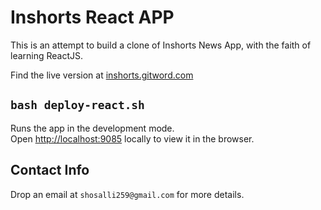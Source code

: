 # Inshorts React APP

This is an attempt to build a clone of Inshorts News App, with the faith of learning ReactJS.

Find the live version at [inshorts.gitword.com](https://inshorts.gitword.com)


## `bash deploy-react.sh`

Runs the app in the development mode.\
Open [http://localhost:9085](https://inshorts.gitword.com) locally to view it in the browser.



## Contact Info

Drop an email at `shosalli259@gmail.com` for more details.
